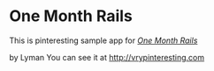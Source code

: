 # One Month Rails

This is pinteresting sample app for [*One Month Rails*](http://onemonthrails.com)

by Lyman
You can see it at http://vrypinteresting.com
